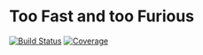 # Too Fast and too Furious 
[![Build Status](https://travis-ci.org/Taken0711/TooFastNotFurious.svg?branch=master)](https://travis-ci.org/Taken0711/TooFastNotFurious)
[![Coverage](https://sonarcloud.io/api/project_badges/measure?project=too-fast-not-furious&metric=coverage)](https://sonarcloud.io/dashboard?id=too-fast-not-furious)